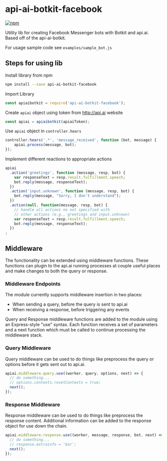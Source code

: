 # api-ai-botkit-facebook

[![npm](https://img.shields.io/npm/v/api-ai-botkit-facebook.svg)](https://www.npmjs.com/package/api-ai-botkit-facebook)

Utility lib for creating Facebook Messenger bots with Botkit and api.ai. Based off of the api-ai-botkit.

For usage sample code see `examples/sample_bot.js`

## Steps for using lib

Install library from npm
```sh
npm install --save api-ai-botkit-facebook
```

Import Library
```js
const apiaibotkit = require('api-ai-botkit-facebook');
```

Create `apiai` object using token from http://api.ai website
```js
const apiai = apiaibotkit(apiaiToken);
```

Use `apiai` object in `controller.hears`
```js
controller.hears('.*', 'message_received', function (bot, message) {
    apiai.process(message, bot);
});
```

Implement different reactions to appropriate actions
```js
apiai
  .action('greetings', function (message, resp, bot) {
    var responseText = resp.result.fulfillment.speech;
    bot.reply(message, responseText);
  })
  .action('input.unknown', function (message, resp, bot) {
    bot.reply(message, "Sorry, I don't understand");
  })
  .action(null, function(message, resp, bot) {
    // handle all actions no not specified with
    // other actions (e.g., greetings and input.unknown)
    var responseText = resp.result.fulfillment.speech;
    bot.reply(message, responseText);
  })
;
```
## Middleware

The functionality can be extended using middleware functions. These functions can plugin to the api.ai running processes at couple useful places and make changes to both the query or response.

### Middleware Endpoints

The module currently supports middleware insertion in two places:

* When sending a query, before the query is sent to api.ai
* When receiving a response, before triggering any events

Query and Response middleware functions are added to the module using an Express-style "use" syntax. Each function receives a set of parameters and a next function which must be called to continue processing the middleware stack.

### Query Middleware

Query middleware can be used to do things like preprocess the query or options before it gets sent out to api.ai.
```js
apiai.middleware.query.use((worker, query, options, next) => {
  // do something...
  // options.contexts.resetContexts = true;
  next();
});
```

### Response Middleware

Response middleware can be used to do things like preprocess the response content. Additional information can be added to the response object for use down the chain.

```js
apiai.middleware.response.use((worker, message, response, bot, next) => {
  // do something...
  // response.extrainfo = 'bar';
  next();
});
```
